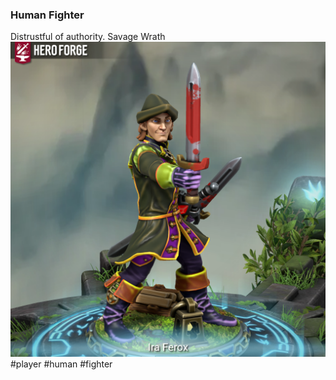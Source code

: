 ### Human Fighter
Distrustful of authority.
Savage Wrath
![Ira Ferox screenshot](Images/Ira%20Ferox%20screenshot.png)
#player #human #fighter